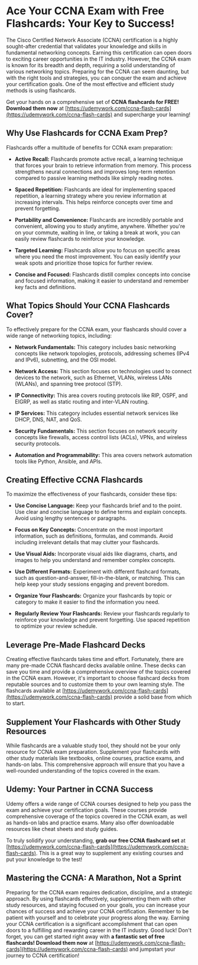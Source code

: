 # Ace Your CCNA Exam with Free Flashcards: Your Key to Success!

The Cisco Certified Network Associate (CCNA) certification is a highly sought-after credential that validates your knowledge and skills in fundamental networking concepts. Earning this certification can open doors to exciting career opportunities in the IT industry. However, the CCNA exam is known for its breadth and depth, requiring a solid understanding of various networking topics. Preparing for the CCNA can seem daunting, but with the right tools and strategies, you can conquer the exam and achieve your certification goals. One of the most effective and efficient study methods is using flashcards.

Get your hands on a comprehensive set of **CCNA flashcards for FREE! Download them now** at [https://udemywork.com/ccna-flash-cards](https://udemywork.com/ccna-flash-cards) and supercharge your learning!

## Why Use Flashcards for CCNA Exam Prep?

Flashcards offer a multitude of benefits for CCNA exam preparation:

*   **Active Recall:** Flashcards promote active recall, a learning technique that forces your brain to retrieve information from memory. This process strengthens neural connections and improves long-term retention compared to passive learning methods like simply reading notes.

*   **Spaced Repetition:** Flashcards are ideal for implementing spaced repetition, a learning strategy where you review information at increasing intervals. This helps reinforce concepts over time and prevent forgetting.

*   **Portability and Convenience:** Flashcards are incredibly portable and convenient, allowing you to study anytime, anywhere. Whether you're on your commute, waiting in line, or taking a break at work, you can easily review flashcards to reinforce your knowledge.

*   **Targeted Learning:** Flashcards allow you to focus on specific areas where you need the most improvement. You can easily identify your weak spots and prioritize those topics for further review.

*   **Concise and Focused:** Flashcards distill complex concepts into concise and focused information, making it easier to understand and remember key facts and definitions.

## What Topics Should Your CCNA Flashcards Cover?

To effectively prepare for the CCNA exam, your flashcards should cover a wide range of networking topics, including:

*   **Network Fundamentals:** This category includes basic networking concepts like network topologies, protocols, addressing schemes (IPv4 and IPv6), subnetting, and the OSI model.

*   **Network Access:** This section focuses on technologies used to connect devices to the network, such as Ethernet, VLANs, wireless LANs (WLANs), and spanning tree protocol (STP).

*   **IP Connectivity:** This area covers routing protocols like RIP, OSPF, and EIGRP, as well as static routing and inter-VLAN routing.

*   **IP Services:** This category includes essential network services like DHCP, DNS, NAT, and QoS.

*   **Security Fundamentals:** This section focuses on network security concepts like firewalls, access control lists (ACLs), VPNs, and wireless security protocols.

*   **Automation and Programmability:** This area covers network automation tools like Python, Ansible, and APIs.

## Creating Effective CCNA Flashcards

To maximize the effectiveness of your flashcards, consider these tips:

*   **Use Concise Language:** Keep your flashcards brief and to the point. Use clear and concise language to define terms and explain concepts. Avoid using lengthy sentences or paragraphs.

*   **Focus on Key Concepts:** Concentrate on the most important information, such as definitions, formulas, and commands. Avoid including irrelevant details that may clutter your flashcards.

*   **Use Visual Aids:** Incorporate visual aids like diagrams, charts, and images to help you understand and remember complex concepts.

*   **Use Different Formats:** Experiment with different flashcard formats, such as question-and-answer, fill-in-the-blank, or matching. This can help keep your study sessions engaging and prevent boredom.

*   **Organize Your Flashcards:** Organize your flashcards by topic or category to make it easier to find the information you need.

*   **Regularly Review Your Flashcards:** Review your flashcards regularly to reinforce your knowledge and prevent forgetting. Use spaced repetition to optimize your review schedule.

## Leverage Pre-Made Flashcard Decks

Creating effective flashcards takes time and effort. Fortunately, there are many pre-made CCNA flashcard decks available online. These decks can save you time and provide a comprehensive overview of the topics covered in the CCNA exam. However, it's important to choose flashcard decks from reputable sources and to customize them to your own learning style. The flashcards available at [https://udemywork.com/ccna-flash-cards](https://udemywork.com/ccna-flash-cards) provide a solid base from which to start.

## Supplement Your Flashcards with Other Study Resources

While flashcards are a valuable study tool, they should not be your only resource for CCNA exam preparation. Supplement your flashcards with other study materials like textbooks, online courses, practice exams, and hands-on labs. This comprehensive approach will ensure that you have a well-rounded understanding of the topics covered in the exam.

## Udemy: Your Partner in CCNA Success

Udemy offers a wide range of CCNA courses designed to help you pass the exam and achieve your certification goals. These courses provide comprehensive coverage of the topics covered in the CCNA exam, as well as hands-on labs and practice exams. Many also offer downloadable resources like cheat sheets and study guides.

To truly solidify your understanding, **grab our free CCNA flashcard set** at [https://udemywork.com/ccna-flash-cards](https://udemywork.com/ccna-flash-cards). This is a great way to supplement any existing courses and put your knowledge to the test!

## Mastering the CCNA: A Marathon, Not a Sprint

Preparing for the CCNA exam requires dedication, discipline, and a strategic approach. By using flashcards effectively, supplementing them with other study resources, and staying focused on your goals, you can increase your chances of success and achieve your CCNA certification. Remember to be patient with yourself and to celebrate your progress along the way. Earning your CCNA certification is a significant accomplishment that can open doors to a fulfilling and rewarding career in the IT industry. Good luck!
Don't forget, you can get started right away with **a fantastic set of free flashcards! Download them now** at [https://udemywork.com/ccna-flash-cards](https://udemywork.com/ccna-flash-cards) and jumpstart your journey to CCNA certification!
